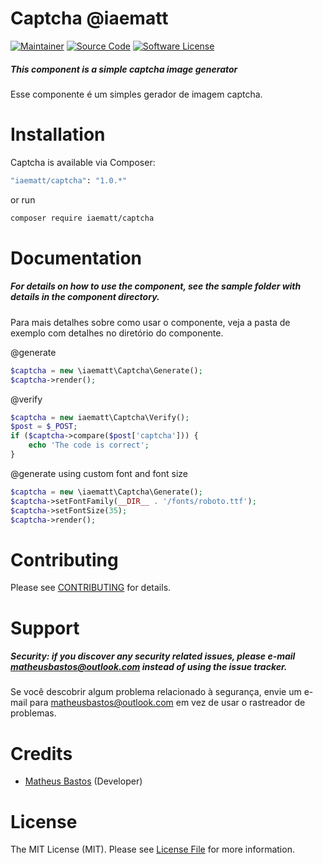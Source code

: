 # Captcha @iaematt

[![Maintainer](http://img.shields.io/badge/maintainer-@iaematt-blue.svg?style=flat-square)](https://github.com/iaematt)
[![Source Code](http://img.shields.io/badge/source-iaematt/captcha-blue.svg?style=flat-square)](https://github.com/iaematt/captcha)
[![Software License](https://img.shields.io/badge/license-MIT-brightgreen.svg?style=flat-square)](LICENSE)

##### This component is a simple captcha image generator

Esse componente é um simples gerador de imagem captcha.

# Installation

Captcha is available via Composer:

```bash
"iaematt/captcha": "1.0.*"
```

or run

```bash
composer require iaematt/captcha
```

# Documentation

##### For details on how to use the component, see the sample folder with details in the component directory.

Para mais detalhes sobre como usar o componente, veja a pasta de exemplo com detalhes no diretório do componente.

@generate

```php
$captcha = new \iaematt\Captcha\Generate();
$captcha->render();
```

@verify

```php
$captcha = new iaematt\Captcha\Verify();
$post = $_POST;
if ($captcha->compare($post['captcha'])) {
    echo 'The code is correct';
}
```

@generate using custom font and font size

```php
$captcha = new \iaematt\Captcha\Generate();
$captcha->setFontFamily(__DIR__ . '/fonts/roboto.ttf');
$captcha->setFontSize(35);
$captcha->render();
```

# Contributing

Please see [CONTRIBUTING](https://github.com/iaematt/captcha/blob/master/CONTRIBUTING) for details.

# Support

##### Security: if you discover any security related issues, please e-mail matheusbastos@outlook.com instead of using the issue tracker.

Se você descobrir algum problema relacionado à segurança, envie um e-mail para matheusbastos@outlook.com em vez de usar o rastreador de problemas.

# Credits

-   [Matheus Bastos](https://github.com/iaematt) (Developer)

# License

The MIT License (MIT). Please see [License File](https://github.com/iaematt/captcha/blob/master/LICENSE) for more information.
